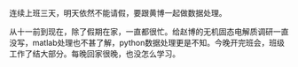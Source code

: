 连续上班三天，明天依然不能请假，要跟黄博一起做数据处理。

从十一前到现在，除了假期在家，一直都很忙。给赵博的无机固态电解质调研一直没写，matlab处理也不甚了解，python数据处理更是不知。今晚开完班会，班级工作了结大部分。每晚回家很晚，也没怎么学习。